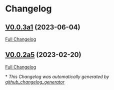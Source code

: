 # Changelog

## [V0.0.3a1](https://github.com/builderjer/skill-ovos-homescreen/tree/V0.0.3a1) (2023-06-04)

[Full Changelog](https://github.com/builderjer/skill-ovos-homescreen/compare/V0.0.2a5...V0.0.3a1)

## [V0.0.2a5](https://github.com/builderjer/skill-ovos-homescreen/tree/V0.0.2a5) (2023-02-20)

[Full Changelog](https://github.com/builderjer/skill-ovos-homescreen/compare/f9dae1d42d27be1a58fb1b95c49268a7773e9d0a...V0.0.2a5)



\* *This Changelog was automatically generated by [github_changelog_generator](https://github.com/github-changelog-generator/github-changelog-generator)*
